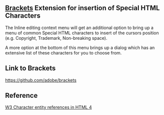 ## [Brackets](https://github.com/adobe/brackets) Extension for insertion of Special HTML Characters

The Inline editing context menu will get an additional option to bring up a menu of common Special HTML characters to insert of the cursors position (e.g. Copyright, Trademark, Non-breaking space).

A more option at the bottom of this menu brings up a dialog which has an extensive list of these characters for you to choose from.

## Link to Brackets
https://github.com/adobe/brackets

## Reference
[W3 Character entity references in HTML 4](http://www.w3.org/TR/html4/sgml/entities.html)
